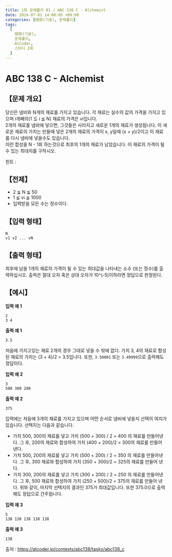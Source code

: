 ```yaml
---
title: 1회 문제풀이 01 / ABC 138 C - Alchemist
date: 2024-07-01 14:00:05 +09:00
categories: [技術(기술), 문제풀이]
tags:
  [
    技術(기술),
    문제풀이,
    AtCoder,
    스터디 2회
  ]
---
```

# ABC 138 C - Alchemist
## 【문제 개요】
당신은 냄비와 N개의 재료를 가지고 있습니다. 각 재료는 실수의 값의 가격을 가지고 있으며 i개째의(1 ≦ i ≦ N) 재료의 가격은 vi입니다.<br>
2개의 재료를 냄비에 넣으면, 그것들은 사라지고 새로운 1개의 재료가 생성됩니다. 이 새로운 재료의 가치는 만들때 넣은 2개의 재료의 가격이 x, y일때 (x + y)/2이고 이 재료를 다시 냄비에 넣을수도 있습니다.<br>
이런 합성을 N - 1회 하는것으로 최후의 1개의 재료가 남았습니다. 이 재료의 가격이 될 수 있는 최대치를 구하시오.

힌트 : <span style="color:white">이진 탐색 알고리즘</span>

## 【전제】
- 2 ≦ N ≦ 50
- 1 ≦ vi ≦ 1000
- 입력받을 모든 수는 정수이다.

## 【입력 형태】
```
N
v1 v2 ... vN
```

## 【출력 형태】
최후에 남을 1개의 재료의 가격이 될 수 있는 최대값을 나타내는 소수 (또는 정수)를 출력하십시오.
출력은 절대 오차 혹은 상대 오차가 10^(-5)이하라면 정답으로 판정된다.

## 【예시】

**입력 예 1**

```
2
3 4
```

**출력 예 1**

```
3.5
```
처음에 가지고있는 재료 2개의 경우 그대로 넣을 수 밖에 없다. 가치 3, 4의 재료로 합성된 재료의 가치는 (3 + 4)/2 = 3.5입니다.
또한, `3.50001` 또는 `3.49999`으로 출력해도 정답이다.

**입력 예 2**

```
3
500 300 200
```

**출력 예 2**

```
375
```
입력에는 처음에 3개의 재료를 가지고 있으며 어떤 순서로 냄비에 넣을지 선택의 여지가 있습니다. 선택지는 다음과 같습니다.
- 가치 500, 300의 재료를 넣고 가치 (500 + 300) / 2 = 400 의 재료를 만들어낸다. 그 후, 200의 재료와 합성하여 가치 (400 + 200)/2 = 300의 재료를 만들어 낸다.
- 가치 500, 200의 재료를 넣고 가치 (500 + 200) / 2 = 350 의 재료를 만들어낸다. 그 후, 300 재료와 합성하여 가치 (350 + 300)/2 = 325의 재료를 만들어 낸다.
- 가치 300, 200의 재료를 넣고 가치 (300 + 200) / 2 = 250 의 재료를 만들어낸다. 그 후, 500 재료와 합성하여 가치 (250 + 500)/2 = 375의 재료를 만들어 낸다.
위와 같이, 마지막 선택지의 결과인 375가 최대값입니다.
또한 375.0으로 출력해도 정답으로 간주됩니다.

**입력 예 3**

```
5
138 138 138 138 138
```

**출력 예 3**

```
138
```

출처 : <a href="https://atcoder.jp/contests/abc138/tasks/abc138_c">https://atcoder.jp/contests/abc138/tasks/abc138_c</a> 